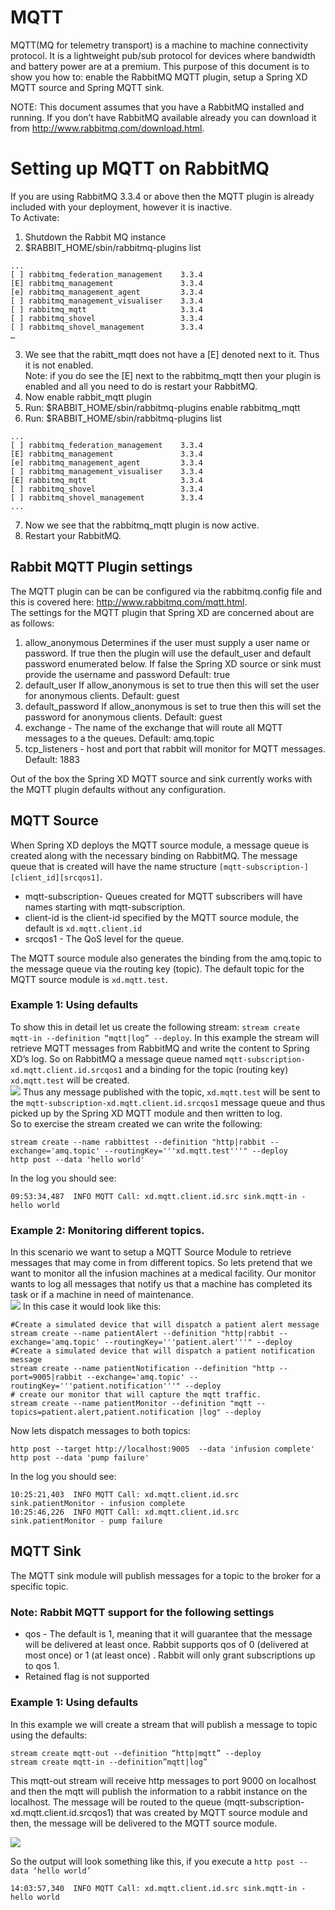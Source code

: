# MQTT
MQTT(MQ for telemetry transport) is a machine to machine connectivity protocol. It is a lightweight pub/sub protocol for devices where bandwidth and battery power are at a premium.  This purpose of this document is to show you how to: enable the RabbitMQ MQTT plugin, setup a Spring XD MQTT source and Spring MQTT sink. 

NOTE:  This document assumes that you have a RabbitMQ installed and running.  If you don’t have RabbitMQ available already you can download it from http://www.rabbitmq.com/download.html.   

# Setting up MQTT on RabbitMQ
If you are using RabbitMQ 3.3.4 or above then the MQTT plugin is already included with your deployment, however it is inactive.  
To Activate:

1. Shutdown the Rabbit MQ instance
2. $RABBIT_HOME/sbin/rabbitmq-plugins list
  
  ```
  ...
  [ ] rabbitmq_federation_management    3.3.4
  [E] rabbitmq_management               3.3.4
  [e] rabbitmq_management_agent         3.3.4
  [ ] rabbitmq_management_visualiser    3.3.4
  [ ] rabbitmq_mqtt                     3.3.4
  [ ] rabbitmq_shovel                   3.3.4
  [ ] rabbitmq_shovel_management        3.3.4
  …
  ```  
  
3.  We see that the rabitt_mqtt does not have a [E] denoted next to it.  Thus it is not enabled.  
Note: if you do see the [E] next to the rabbitmq_mqtt then your plugin is enabled and all you need to do is restart your RabbitMQ.
4. Now enable rabbit_mqtt plugin
  5. Run: $RABBIT_HOME/sbin/rabbitmq-plugins enable rabbitmq_mqtt
  6. Run: $RABBIT_HOME/sbin/rabbitmq-plugins list

  ```
  ...
  [ ] rabbitmq_federation_management    3.3.4
  [E] rabbitmq_management               3.3.4
  [e] rabbitmq_management_agent         3.3.4
  [ ] rabbitmq_management_visualiser    3.3.4
  [E] rabbitmq_mqtt                     3.3.4
  [ ] rabbitmq_shovel                   3.3.4
  [ ] rabbitmq_shovel_management        3.3.4
  ...
  ```

   7. Now we see that the rabbitmq_mqtt plugin is now active.
8. Restart your RabbitMQ.

## Rabbit MQTT Plugin settings
The MQTT plugin can be can be configured via the rabbitmq.config file and this is covered here: http://www.rabbitmq.com/mqtt.html.  
The settings for the MQTT plugin that Spring XD are concerned about are as follows:

1. allow_anonymous  Determines if the user must supply a user name or password.  If true then the plugin will use the default_user and default password enumerated below.  If false the Spring XD source or sink must provide the username and password  Default: true
2. default_user  If allow_anonymous is set to true then this will set the user for anonymous clients.  Default: guest
3. default_password If allow_anonymous is set to true then this will set the password for anonymous clients.  Default: guest 
4. exchange - The name of the exchange that will route all MQTT messages to a the  queues. Default: amq.topic
6. tcp_listeners - host and port that rabbit will monitor for MQTT messages. Default: 1883

Out of the box the Spring XD MQTT source and sink currently works with the MQTT plugin defaults without any configuration.  

## MQTT Source
When Spring XD deploys the  MQTT source module, a message queue is created along with the necessary binding on RabbitMQ.  The message queue that is created will have the name structure ```[mqtt-subscription-][client_id][srcqos1]```. 
* mqtt-subscription- Queues created for MQTT subscribers will have names starting with mqtt-subscription.
* client-id is the client-id specified by the MQTT source module, the default is ```xd.mqtt.client.id```
* srcqos1 - The QoS level for the queue.

The MQTT source module also generates the binding from the amq.topic to the message queue via the routing key (topic).  The default topic for the MQTT source module is ```xd.mqtt.test```.

### Example 1: Using defaults
To show this in detail let us create the following stream: ```stream create mqtt-in --definition “mqtt|log” --deploy```.  In this example the stream will retrieve MQTT messages from RabbitMQ and write the content to Spring XD’s log.  So on RabbitMQ a message queue named ```mqtt-subscription-xd.mqtt.client.id.srcqos1``` and a binding for the topic (routing key) ```xd.mqtt.test``` will be created.  
![](	 https://s3.amazonaws.com/XDZipImages/basicmqttflow+(2).png)
Thus any message published with the topic, ```xd.mqtt.test``` will be sent to the ```mqtt-subscription-xd.mqtt.client.id.srcqos1``` message queue and thus picked up by the Spring XD MQTT module and then written to log.  
So to exercise the stream created we can write the following:

```
stream create --name rabbittest --definition "http|rabbit --exchange='amq.topic' --routingKey='''xd.mqtt.test'''" --deploy
http post --data 'hello world'
```

In the log you should see:

```
09:53:34,487  INFO MQTT Call: xd.mqtt.client.id.src sink.mqtt-in - hello world
```

### Example 2: Monitoring different topics. 
In this scenario we want to setup a MQTT Source Module to retrieve messages that may come in from different topics.  So lets pretend that we want to monitor all the infusion machines at a medical facility.  Our monitor wants to log all messages that notify us that a machine has completed its task or if a machine in need of  maintenance.  
![](https://s3.amazonaws.com/XDZipImages/mqtt+simple+2.png)
In this case it would look like this:

```
#Create a simulated device that will dispatch a patient alert message
stream create --name patientAlert --definition "http|rabbit --exchange='amq.topic' --routingKey='''patient.alert'''" --deploy
#Create a simulated device that will dispatch a patient notification message
stream create --name patientNotification --definition "http --port=9005|rabbit --exchange='amq.topic' --routingKey='''patient.notification'''" --deploy
# create our monitor that will capture the mqtt traffic.
stream create --name patientMonitor --definition "mqtt --topics=patient.alert,patient.notification |log" --deploy
```

Now lets dispatch messages to both topics:

```
http post --target http://localhost:9005  --data 'infusion complete'
http post --data 'pump failure'
```

In the log you should see:

```
10:25:21,403  INFO MQTT Call: xd.mqtt.client.id.src sink.patientMonitor - infusion complete
10:25:46,226  INFO MQTT Call: xd.mqtt.client.id.src sink.patientMonitor - pump failure
```

## MQTT Sink
The MQTT sink module will publish messages for a topic to the broker for a specific topic.  

### Note:  Rabbit MQTT support for the following settings
* qos - The default is 1, meaning that it will guarantee that the message will be delivered at least once.
Rabbit supports qos of 0 (delivered at most once) or 1 (at least once) .  Rabbit will only grant subscriptions up to qos 1.  
* Retained flag is not supported

### Example 1: Using defaults
In this example we will create a stream that will publish a message to topic using the defaults: 

```
stream create mqtt-out --definition “http|mqtt” --deploy
stream create mqtt-in --definition”mqtt|log” 
```

This mqtt-out stream will receive http messages to port 9000 on localhost and then the mqtt will publish the information to a rabbit instance on the localhost.  The message will be routed to the queue (mqtt-subscription-xd.mqtt.client.id.srcqos1) that was created by MQTT source module and then, the message will be delivered to the MQTT source module.

![](https://s3.amazonaws.com/XDZipImages/sinkbasicmqttflow.png)

So the output will look something like this, if you execute a ```http post --data ‘hello world’```

```
14:03:57,340  INFO MQTT Call: xd.mqtt.client.id.src sink.mqtt-in - hello world
```
